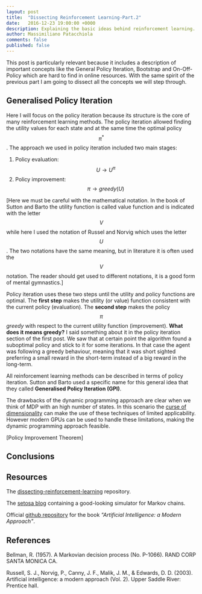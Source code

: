```yaml
---
layout: post
title:  "Dissecting Reinforcement Learning-Part.2"
date:   2016-12-23 19:00:00 +0000
description: Explaining the basic ideas behind reinforcement learning. In particular, Markov Decision Process, Bellman equation, Value iteration and Policy Iteration algorithms, policy iteration through linear algebra methods. It includes full working code written in Python.
author: Massimiliano Patacchiola
comments: false
published: false
---
```




This post is particularly relevant because it includes a description of important concepts like the General Policy Iteration, Bootstrap and On-Off-Policy which are hard to find in online resources. With the same spirit of the previous part I am going to dissect all the concepts we will step through.

Generalised Policy Iteration
--------------------------
Here I will focus on the policy iteration because its structure is the core of many reinforcement learning methods. The policy iteration allowed finding the utility values for each state and at the same time the optimal policy $$ \pi^{*} $$. The approach we used in policy iteration included two main stages:

1. Policy evaluation: $$ U \rightarrow U^{\pi} $$
2. Policy improvement: $$ \pi \rightarrow greedy(U) $$

[Here we must be careful with the mathematical notation. In the book of Sutton and Barto the utility function is called value function and is indicated with the letter $$ V $$ while here I used the notation of Russel and Norvig which uses the letter $$ U $$. The two notations have the same meaning, but in literature it is often used the $$ V $$ notation. The reader should get used to different notations, it is a good form of mental gymnastics.]

Policy iteration uses these two steps until the utility and policy functions are optimal. The **first step** makes the utility (or value) function consistent with the current policy (evaluation). The **second step** makes the policy $$ \pi $$ *greedy* with respect to the current utility function (improvement). **What does it means greedy?** I said something about it in the policy iteration section of the first post. We saw that at certain point the algorithm found a suboptimal policy and stick to it for some iterations. In that case the agent was following a greedy behaviour, meaning that it was short sighted preferring a small reward in the short-term instead of a big reward in the long-term.

All reinforcement learning methods can be described in terms of policy iteration. Sutton and Barto used a specific name for this general idea that they called **Generalised Policy Iteration (GPI)**. 

The drawbacks of the dynamic programming approach are clear when we think of MDP with an high number of states. In this scenario the [curse of dimensionality](https://en.wikipedia.org/wiki/Curse_of_dimensionality) can make the use of these techniques of limited applicability. However modern GPUs can be used to handle these limitations, making the dynamic programming approach feasible.

[Policy Improvement Theorem]

Conclusions
-----------



Resources
----------

The [dissecting-reinforcement-learning](https://github.com/mpatacchiola/dissecting-reinforcement-learning) repository.

The [setosa blog](http://setosa.io/) containing a good-looking simulator for Markov chains.

Official [github repository](https://github.com/aimacode) for the book *"Artificial Intelligence: a Modern Approach"*.

References
------------

Bellman, R. (1957). A Markovian decision process (No. P-1066). RAND CORP SANTA MONICA CA.

Russell, S. J., Norvig, P., Canny, J. F., Malik, J. M., & Edwards, D. D. (2003). Artificial intelligence: a modern approach (Vol. 2). Upper Saddle River: Prentice hall.



